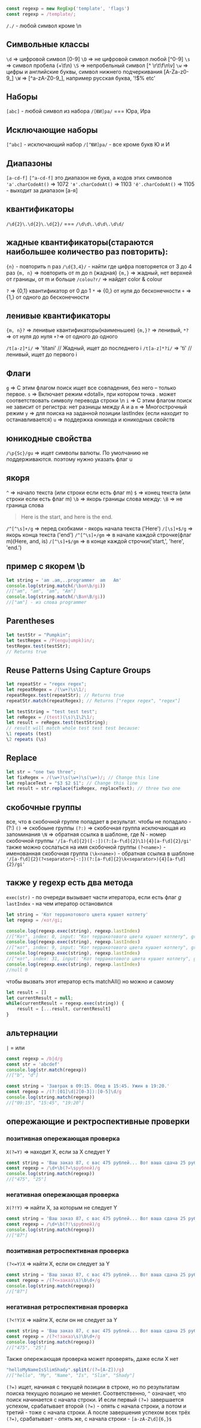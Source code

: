 

```js
const regexp = new RegExp('template', 'flags')
const regexp = /template/;
```


`/./` - любой символ кроме \n

## Символьные классы
`\d` => цифровой символ [0-9]
`\D` => не цифровой символ любой [^0-9]
`\s` => символ пробела (+\t\n\)
`\S` => непробельный символ [^ \r\t\f\n\v]
`\w` => цифры и английские буквы, символ нижнего подчеркивания [A-Za-z0-9_]
`\W` => [^a-zA-Z0-9_], например русская буква, '!$% etc'

## Наборы
`[abc]` - любой символ из набора
`/[ЮИ]ра/` === Юра, Ира

## Исключающие наборы
`[^abc]` - исключающий набор
`/[^ЮИ]ра/` - все кроме букв Ю и И

## Диапазоны
`[a-cd-f]`
`[^a-cd-f]`
это диапазон не букв, а кодов этих символов
`'а'.charCodeAt()` => 1072
`'я'.charCodeAt()` => 1103
`'ё'.charCodeAt()` => 1105 - выходит за диапазон [а-я]

## квантификаторы
`/\d{2}\.\d{2}\.\d{2}/` === `/\d\d\.\d\d\.\d\d/`

## жадные квантификаторы(стараются наибольшее количество раз повторить):
`{n}` - повторить n раз
`/\d{3,4}/` - найти где цифра повторяется от 3 до 4 раз
`{m, n}` => повторить от m до n (жадная)
`{m,}` => жадный, нет верхней от границы, от m и больше
`/colou?r/` => найдет color & colour

`?` => {0,1} квантификатор от 0 до 1
`*` => {0,} от нуля до бесконечности
`+` => {1,} от одного до бесконечности

## ленивые квантификаторы
`{m, n}?` => ленивые квантификаторы(наименьшее)
`{m,}?` => ленивый, 
`*?` => от нуля до нуля
`+?`=> от одного до одного

`/t[a-z]*i/` => 'titani' // Жадный, ищет до последнего i
`/t[a-z]*?i/` => 'ti' // ленивый, ищет до первого i

## Флаги
`g` => С этим флагом поиск ищет все совпадения, без него – только первое.
`s` => Включает режим «dotall», при котором точка . может соответствовать символу перевода строки \n 
`i` => С этим флагом поиск не зависит от регистра: нет разницы между A и a
`m` => Многострочный режим
`y` => для поиска на заданной позиции lastIndex (если находит то останавливается)
`u` => поддержка юникода и юникодных свойств

## юникодные свойства
`/\p{Sc}/gu` => ищет символы валюты. По умолчанию не поддерживаются. поэтому нужно указать флаг u


## якоря
`^` => начало текста (или строки если есть флаг m)
`$` => конец текста (или строки если есть флаг m)
`\b` => якорь границы слова между:
`\B` => не граница слова


> Here is the start,
> and here
> is the end.

`/^[^\s]+/g` => перед скобками - якорь начала текста ('Here')
`/[\s]+$/g` => якорь конца текста ('end')
`/^[^\s]+/gm` => в начале каждой строчке(флаг m)(Here, and, is)
`/[^\s]+$/gm` => в конце каждой строчки('start,', 'here', 'end.')

## пример с якорем \b
```js
let string = 'am .am,..programmer  am   Am'
console.log(string.match(/\bam\b/gi)) 
//["am", "am", "am", "Am"]
console.log(string.match(/\Bam\B/gi))
//["am"] - из слова programmer
```


## Parentheses 
```js
let testStr = "Pumpkin";
let testRegex = /P(engu|umpk)in/;
testRegex.test(testStr);
// Returns true
```

## Reuse Patterns Using Capture Groups
```js
let repeatStr = "regex regex";
let repeatRegex = /(\w+)\s\1/;
repeatRegex.test(repeatStr); // Returns true
repeatStr.match(repeatRegex); // Returns ["regex regex", "regex"]

let testString = "test test test";
let reRegex = /(test)(\s)\1\2\1/;
let result = reRegex.test(testString);
// result will match whole test test test because:
\1 repeats (test)
\2 repeats (\s)
```

## Replace
```js
let str = "one two three";
let fixRegex = /(\w+)\s(\w+)\s(\w+)/; // Change this line
let replaceText = "$3 $2 $1"; // Change this line
let result = str.replace(fixRegex, replaceText); // three two one
```

## скобочные группы
все, что в скобочной группе попадает в результат. чтобы не попадало - (?:)
`()` => скобоыне группы
`(?:)` => скобочная группа исключающая из запоминания
`\N` => обратная ссылка в шаблоне, где N - номер скобочной группы
`'/[a-f\d]{2}([-:])(?:[a-f\d]{2}\1){4}[a-f\d]{2}/gi'`
также можно сослаться на имя скобочной группы
`(?<name>)` - именованная скобочная группа
`(\k<name>)` - обратная ссылка в шаблоне
`'/[a-f\d]{2}(?<separator>[-:])(?:[a-f\d]{2}\k<separator>){4}[a-f\d]{2}/gi'`




## также у regexp есть два метода
`exec(str)` - по очереди вызывает части итератора, если есть флаг _g_
`lastIndex` - на чем итератор остановился

```js
let string = 'Кот терракотового цвета кушает котлету'
let regexp = /кот/gi;

console.log(regexp.exec(string), regexp.lastIndex)
//["Кот", index: 0, input: "Кот терракотового цвета кушает котлету", groups: undefined] 3
console.log(regexp.exec(string), regexp.lastIndex)
//["кот", index: 9, input: "Кот терракотового цвета кушает котлету", groups: undefined] 12
console.log(regexp.exec(string), regexp.lastIndex)
//["кот", index: 31, input: "Кот терракотового цвета кушает котлету", groups: undefined] 34
console.log(regexp.exec(string), regexp.lastIndex)
//null 0
```

чтобы вызвать этот итератор есть matchAll()
но можно и самому
```js
let result = []
let currentResult = null;
while(currentResult = regexp.exec(string)) {
	result = [...result, currentResult]
}
```

## альтернации
`|` = или 
```js
const regexp = /b|d/g
const str = 'abcdef'
console.log(str.match(regexp))
//["b", "d"]

const string = 'Завтрак в 09:15. Обед в 15:45. Ужин в 19:20.'
const regexp = /(?:[01]\d|2[0-3]):[0-5]\d/g
console.log(string.match(regexp))
//["09:15", "15:45", "19:20"]
```

## опережающие и ректроспективные проверки

### позитивная опережающая проверка
`Х(?=Y)` => находит X, если за X следует Y 
```js
const string = 'Ваш заказ 87, с вас 475 рублей... Вот ваша сдача 25 рублей'
const regexp = /\d+\b(?=\sрублей)/g
console.log(string.match(regexp))
//["475", "25"]
```

### негативная опережающая проверка
`X(?!Y)` => найти X, за которым не следует Y
```js
const string = 'Ваш заказ 87, с вас 475 рублей... Вот ваша сдача 25 рублей'
const regexp = /\d+\b(?!\sрублей)/g
console.log(string.match(regexp))
//["87"]
```

### позитивная ретроспективная проверка
`(?<=Y)X` => найти X, если он следует за Y
```js
const string = 'Ваш заказ 87, с вас 475 рублей... Вот ваша сдача 25 рублей'
const regexp = /(?<=заказ\s)\b\d+/g
console.log(string.match(regexp))
//["87"]
```

### негативная ретроспективная проверка
`(?<!Y)X` => найти X, если он не следует за Y
```js
const string = 'Ваш заказ 87, с вас 475 рублей... Вот ваша сдача 25 рублей'
const regexp = /(?<!заказ\s)\b\d+/g
console.log(string.match(regexp))
//["475", "25"]
```

Также опережающая проверка может проверять, даже если X нет
```js
"helloMyNameIsSlimShady".split(/(?=[A-Z])/g)
//["hello", "My", "Name", "Is", "Slim", "Shady"]
```

`(?=)` ищет, начиная с текущей позиции в строке, но по результатам поиска текущую позицию не меняет.
Соответственно, `^` означает, что поиск начинается с начала строки.
И если первый `(?=)` завершается успехом, срабатывает второй `(?=)` - опять с начала строки, а потом и третий - тоже с начала строки.
А после завершения успехом всех трёх `(?=)`, срабатывает - опять же, с начала строки - `[a-zA-Z\d]{6,}$`
  
	